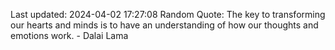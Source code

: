 Last updated: 2024-04-02 17:27:08
Random Quote: The key to transforming our hearts and minds is to have an understanding of how our thoughts and emotions work. - Dalai Lama